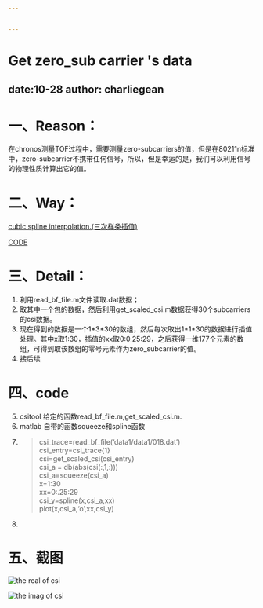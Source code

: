 ```yaml
---


---
```


<h1 id="get-zero_sub-carrier-s-data">Get zero_sub carrier 's data</h1>
<h2 id="date10-28--author-charliegean">date:10-28 	author: charliegean</h2>
<h1 id="一、reason：">一、Reason：</h1>
<p>在chronos测量TOF过程中，需要测量zero-subcarriers的值，但是在80211n标准中，zero-subcarrier不携带任何信号，所以，但是幸运的是，我们可以利用信号的物理性质计算出它的值。</p>
<h1 id="二、way：">二、Way：</h1>
<p><a href="https://baike.baidu.com/item/%E4%B8%89%E6%AC%A1%E6%A0%B7%E6%9D%A1%E6%8F%92%E5%80%BC/3476729?fr=aladdin">cubic spline interpolation.(三次样条插值)</a></p>
<p><a href="https://www.cnblogs.com/xpvincent/archive/2013/01/26/2878092.html">CODE</a></p>
<h1 id="三、detail：">三、Detail：</h1>
<ol>
<li>利用read_bf_file.m文件读取.dat数据；</li>
<li>取其中一个包的数据，然后利用get_scaled_csi.m数据获得30个subcarriers的csi数据。</li>
<li>现在得到的数据是一个1*3*30的数组，然后每次取出1*1*30的数据进行插值处理。其中x取1:30，插值的xx取0:0.25:29，之后获得一维177个元素的数组，可得到取该数组的零号元素作为zero_subcarrier的值。</li>
<li>接后续</li>
</ol>
<h1 id="四、code">四、code</h1>
<ol start="5">
<li>csitool 给定的函数read_bf_file.m,get_scaled_csi.m.</li>
<li>matlab 自带的函数squeeze和spline函数</li>
<li>
<blockquote>
<p>csi_trace=read_bf_file(‘data1/data1/018.dat’)<br>
csi_entry=csi_trace{1}<br>
csi=get_scaled_csi(csi_entry)<br>
csi_a = db(abs(csi(:,1,:)))<br>
csi_a=squeeze(csi_a)<br>
x=1:30<br>
xx=0:.25:29<br>
csi_y=spline(x,csi_a,xx)<br>
plot(x,csi_a,‘o’,xx,csi_y)</p>
</blockquote>
</li>
<li></li>
</ol>
<h1 id="五、截图">五、截图</h1>
<p><img src="https://github.com/Charliegean/laboratory/tree/master/picture/18_spline_real.jpg" alt="the real of csi"></p>
<p><img src="https://github.com/Charliegean/laboratory/tree/master/picture/18_spline_imag.jpg" alt="the imag of csi"></p>


